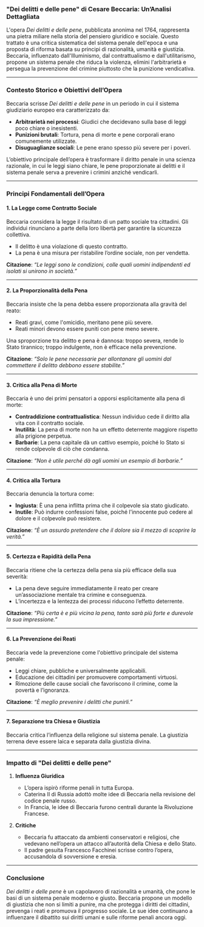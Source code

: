 ### **"Dei delitti e delle pene" di Cesare Beccaria: Un’Analisi Dettagliata**

L'opera _Dei delitti e delle pene_, pubblicata anonima nel 1764, rappresenta una pietra miliare nella storia del pensiero giuridico e sociale. Questo trattato è una critica sistematica del sistema penale dell'epoca e una proposta di riforma basata su principi di razionalità, umanità e giustizia. Beccaria, influenzato dall'Illuminismo, dal contrattualismo e dall'utilitarismo, propone un sistema penale che riduca la violenza, elimini l'arbitrarietà e persegua la prevenzione del crimine piuttosto che la punizione vendicativa.

---

### **Contesto Storico e Obiettivi dell’Opera**

Beccaria scrisse _Dei delitti e delle pene_ in un periodo in cui il sistema giudiziario europeo era caratterizzato da:

- **Arbitrarietà nei processi**: Giudici che decidevano sulla base di leggi poco chiare o inesistenti.
- **Punizioni brutali**: Tortura, pena di morte e pene corporali erano comunemente utilizzate.
- **Disuguaglianze sociali**: Le pene erano spesso più severe per i poveri.

L’obiettivo principale dell’opera è trasformare il diritto penale in una scienza razionale, in cui le leggi siano chiare, le pene proporzionate ai delitti e il sistema penale serva a prevenire i crimini anziché vendicarli.

---

### **Principi Fondamentali dell’Opera**

#### **1. La Legge come Contratto Sociale**

Beccaria considera la legge il risultato di un patto sociale tra cittadini. Gli individui rinunciano a parte della loro libertà per garantire la sicurezza collettiva.

- Il delitto è una violazione di questo contratto.
- La pena è una misura per ristabilire l’ordine sociale, non per vendetta.

**Citazione**: _“Le leggi sono le condizioni, colle quali uomini indipendenti ed isolati si unirono in società.”_

---

#### **2. La Proporzionalità della Pena**

Beccaria insiste che la pena debba essere proporzionata alla gravità del reato:

- Reati gravi, come l'omicidio, meritano pene più severe.
- Reati minori devono essere puniti con pene meno severe.

Una sproporzione tra delitto e pena è dannosa: troppo severa, rende lo Stato tirannico; troppo indulgente, non è efficace nella prevenzione.

**Citazione**: _“Solo le pene necessarie per allontanare gli uomini dal commettere il delitto debbono essere stabilite.”_

---

#### **3. Critica alla Pena di Morte**

Beccaria è uno dei primi pensatori a opporsi esplicitamente alla pena di morte:

- **Contraddizione contrattualistica**: Nessun individuo cede il diritto alla vita con il contratto sociale.
- **Inutilità**: La pena di morte non ha un effetto deterrente maggiore rispetto alla prigione perpetua.
- **Barbarie**: La pena capitale dà un cattivo esempio, poiché lo Stato si rende colpevole di ciò che condanna.

**Citazione**: _“Non è utile perché dà agli uomini un esempio di barbarie.”_

---

#### **4. Critica alla Tortura**

Beccaria denuncia la tortura come:

- **Ingiusta**: È una pena inflitta prima che il colpevole sia stato giudicato.
- **Inutile**: Può indurre confessioni false, poiché l'innocente può cedere al dolore e il colpevole può resistere.

**Citazione**: _“È un assurdo pretendere che il dolore sia il mezzo di scoprire la verità.”_

---

#### **5. Certezza e Rapidità della Pena**

Beccaria ritiene che la certezza della pena sia più efficace della sua severità:

- La pena deve seguire immediatamente il reato per creare un’associazione mentale tra crimine e conseguenza.
- L’incertezza e la lentezza dei processi riducono l’effetto deterrente.

**Citazione**: _“Più certa è e più vicina la pena, tanto sarà più forte e durevole la sua impressione.”_

---

#### **6. La Prevenzione dei Reati**

Beccaria vede la prevenzione come l'obiettivo principale del sistema penale:

- Leggi chiare, pubbliche e universalmente applicabili.
- Educazione dei cittadini per promuovere comportamenti virtuosi.
- Rimozione delle cause sociali che favoriscono il crimine, come la povertà e l’ignoranza.

**Citazione**: _“È meglio prevenire i delitti che punirli.”_

---

#### **7. Separazione tra Chiesa e Giustizia**

Beccaria critica l’influenza della religione sul sistema penale. La giustizia terrena deve essere laica e separata dalla giustizia divina.

---

### **Impatto di "Dei delitti e delle pene"**

1. **Influenza Giuridica**
    
    - L’opera ispirò riforme penali in tutta Europa.
    - Caterina II di Russia adottò molte idee di Beccaria nella revisione del codice penale russo.
    - In Francia, le idee di Beccaria furono centrali durante la Rivoluzione Francese.
2. **Critiche**
    
    - Beccaria fu attaccato da ambienti conservatori e religiosi, che vedevano nell’opera un attacco all’autorità della Chiesa e dello Stato.
    - Il padre gesuita Francesco Facchinei scrisse contro l’opera, accusandola di sovversione e eresia.

---

### **Conclusione**

_Dei delitti e delle pene_ è un capolavoro di razionalità e umanità, che pone le basi di un sistema penale moderno e giusto. Beccaria propone un modello di giustizia che non si limiti a punire, ma che protegga i diritti dei cittadini, prevenga i reati e promuova il progresso sociale. Le sue idee continuano a influenzare il dibattito sui diritti umani e sulle riforme penali ancora oggi.